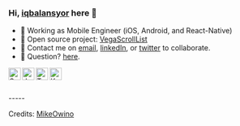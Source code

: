 ### Hi, [iqbalansyor](https://github.com/iqbalansyor) here 👋

- 🔭 Working as Mobile Engineer (iOS, Android, and React-Native)
- 🌱 Open source project: [VegaScrollList](https://github.com/iqbalansyor/react-native-vega-scroll-list)
- 👯 Contact me on [email](mailto:ansyori.iqbal@gmail.com), [linkedIn](https://www.linkedin.com/in/iqbal-ansyori-01481270/), or [twitter](https://twitter.com/siansyor) to collaborate.
- 💬 Question? [here](https://github.com/iqbalansyor/iqbalansyor/issues). 

<img align="left" alt="Swift" width="24px" src="https://cdn.jsdelivr.net/npm/simple-icons@3.2.0/icons/swift.svg" />
<img align="left" alt="JavaScript" width="24px" src="https://cdn.jsdelivr.net/npm/simple-icons@3.2.0/icons/javascript.svg" />
<img align="left" alt="Typescript" width="24px" src="https://cdn.jsdelivr.net/npm/simple-icons@3.2.0/icons/typescript.svg" />
<img align="left" alt="Kotlin" width="24px" src="https://cdn.jsdelivr.net/npm/simple-icons@3.2.0/icons/kotlin.svg" />

<br>
<br>
<br>
-----

Credits: [MikeOwino](https://github.com/MikeOwino)
